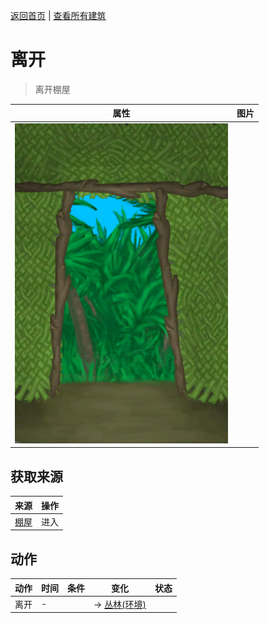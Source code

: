 [返回首页](index.md)   |  [查看所有建筑](building.md)
# 离开  
> 离开棚屋  
  
  属性  |   图片   
 ----  |  ----:   
   |  ![](Sprite/ShedExit.png)   
  
## 获取来源  
来源  |  操作  
----  |  ----  
[棚屋](ShedEntrance.md)  |  进入  
## 动作  
动作  |  时间  |  条件  |  变化  |  状态  
----  |  ----  |  ----  |  ----  |  ----  
离开  |  -  |    |  → [丛林(环境)](Env_Jungle.md)<br>  |    
